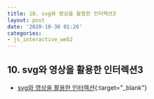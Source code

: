 ```yaml
---
title: 10. svg와 영상을 활용한 인터렉션3
layout: post
date: '2020-10-30 01:26'
categories:
- js_interactive_web2
---
```


## 10. svg와 영상을 활용한 인터렉션3

* [svg와 영상을 활용한 인터렉션](https://hyungju-lee.github.io/hyungju-lee-interactions/scroll-interaction-4/index.html){:target="_blank"}

